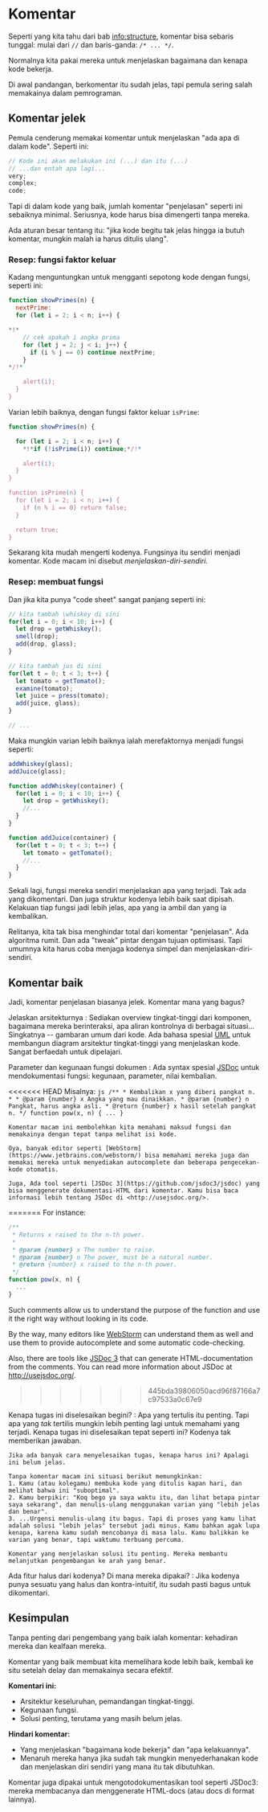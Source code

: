 # Komentar

Seperti yang kita tahu dari bab <info:structure>, komentar bisa sebaris tunggal: mulai dari `//` dan baris-ganda: `/* ... */`.

Normalnya kita pakai mereka untuk menjelaskan bagaimana dan kenapa kode bekerja.

Di awal pandangan, berkomentar itu sudah jelas, tapi pemula sering salah memakainya dalam pemrograman.

## Komentar jelek

Pemula cenderung memakai komentar untuk menjelaskan "ada apa di dalam kode". Seperti ini:

```js
// Kode ini akan melakukan ini (...) dan itu (...)
// ...dan entah apa lagi...
very;
complex;
code;
```

Tapi di dalam kode yang baik, jumlah komentar "penjelasan" seperti ini sebaiknya minimal. Seriusnya, kode harus bisa dimengerti tanpa mereka.

Ada aturan besar tentang itu: "jika kode begitu tak jelas hingga ia butuh komentar, mungkin malah ia harus ditulis ulang".

### Resep: fungsi faktor keluar

Kadang menguntungkan untuk mengganti sepotong kode dengan fungsi, seperti ini:

```js
function showPrimes(n) {
  nextPrime:
  for (let i = 2; i < n; i++) {

*!*
    // cek apakah i angka prima
    for (let j = 2; j < i; j++) {
      if (i % j == 0) continue nextPrime;
    }
*/!*

    alert(i);
  }
}
```

Varian lebih baiknya, dengan fungsi faktor keluar `isPrime`:


```js
function showPrimes(n) {

  for (let i = 2; i < n; i++) {
    *!*if (!isPrime(i)) continue;*/!*

    alert(i);  
  }
}

function isPrime(n) {
  for (let i = 2; i < n; i++) {
    if (n % i == 0) return false;
  }

  return true;
}
```

Sekarang kita mudah mengerti kodenya. Fungsinya itu sendiri menjadi komentar. Kode macam ini disebut *menjelaskan-diri-sendiri*.

### Resep: membuat fungsi

Dan jika kita punya "code sheet" sangat panjang seperti ini:

```js
// kita tambah \whiskey di sini
for(let i = 0; i < 10; i++) {
  let drop = getWhiskey();
  smell(drop);
  add(drop, glass);
}

// kita tambah jus di sini
for(let t = 0; t < 3; t++) {
  let tomato = getTomato();
  examine(tomato);
  let juice = press(tomato);
  add(juice, glass);
}

// ...
```

Maka mungkin varian lebih baiknya ialah merefaktornya menjadi fungsi seperti:

```js
addWhiskey(glass);
addJuice(glass);

function addWhiskey(container) {
  for(let i = 0; i < 10; i++) {
    let drop = getWhiskey();
    //...
  }
}

function addJuice(container) {
  for(let t = 0; t < 3; t++) {
    let tomato = getTomato();
    //...
  }
}
```

Sekali lagi, fungsi mereka sendiri menjelaskan apa yang terjadi. Tak ada yang dikomentari. Dan juga struktur kodenya lebih baik saat dipisah. Kelakuan tiap fungsi jadi lebih jelas, apa yang ia ambil dan yang ia kembalikan.

Relitanya, kita tak bisa menghindar total dari komentar "penjelasan". Ada algoritma rumit. Dan ada "tweak" pintar dengan tujuan optimisasi. Tapi umumnya kita harus coba menjaga kodenya simpel dan menjelaskan-diri-sendiri.

## Komentar baik

Jadi, komentar penjelasan biasanya jelek. Komentar mana yang bagus?

Jelaskan arsitekturnya
: Sediakan overview tingkat-tinggi dari komponen, bagaimana mereka berinteraksi, apa aliran kontrolnya di berbagai situasi... Singkatnya -- gambaran umum dari kode. Ada bahasa spesial [UML](http://wikipedia.org/wiki/Unified_Modeling_Language) untuk membangun diagram arsitektur tingkat-tinggi yang menjelaskan kode. Sangat berfaedah untuk dipelajari.

Parameter dan kegunaan fungsi dokumen
: Ada syntax spesial [JSDoc](http://en.wikipedia.org/wiki/JSDoc) untuk mendokumentasi fungsi: kegunaan, parameter, nilai kembalian.

<<<<<<< HEAD
    Misalnya:
    ```js
    /**
     * Kembalikan x yang diberi pangkat n.
     *
     * @param {number} x Angka yang mau dinaikkan.
     * @param {number} n Pangkat, harus angka asli.
     * @return {number} x hasil setelah pangkat n.
     */
    function pow(x, n) {
      ...
    }
    ```

    Komentar macam ini membolehkan kita memahami maksud fungsi dan memakainya dengan tepat tanpa melihat isi kode.

    Oya, banyak editor seperti [WebStorm](https://www.jetbrains.com/webstorm/) bisa memahami mereka juga dan memakai mereka untuk menyediakan autocomplete dan beberapa pengecekan-kode otomatis.

    Juga, Ada tool seperti [JSDoc 3](https://github.com/jsdoc3/jsdoc) yang bisa menggenerate dokumentasi-HTML dari komentar. Kamu bisa baca informasi lebih tentang JSDoc di <http://usejsdoc.org/>.
=======
For instance:
```js
/**
 * Returns x raised to the n-th power.
 *
 * @param {number} x The number to raise.
 * @param {number} n The power, must be a natural number.
 * @return {number} x raised to the n-th power.
 */
function pow(x, n) {
  ...
}
```

Such comments allow us to understand the purpose of the function and use it the right way without looking in its code.

By the way, many editors like [WebStorm](https://www.jetbrains.com/webstorm/) can understand them as well and use them to provide autocomplete and some automatic code-checking.

Also, there are tools like [JSDoc 3](https://github.com/jsdoc3/jsdoc) that can generate HTML-documentation from the comments. You can read more information about JSDoc at <http://usejsdoc.org/>.
>>>>>>> 445bda39806050acd96f87166a7c97533a0c67e9

Kenapa tugas ini diselesaikan begini?
: Apa yang tertulis itu penting. Tapi apa yang *tak* tertilis mungkin lebih penting lagi untuk memahami yang terjadi. Kenapa tugas ini diselesaikan tepat seperti ini? Kodenya tak memberikan jawaban.

    Jika ada banyak cara menyelesaikan tugas, kenapa harus ini? Apalagi ini belum jelas.

    Tanpa komentar macam ini situasi berikut memungkinkan:
    1. Kamu (atau kolegamu) membuka kode yang ditulis kapan hari, dan melihat bahwa ini "suboptimal".
    2. Kamu berpikir: "Koq bego ya saya waktu itu, dan lihat betapa pintar saya sekarang", dan menulis-ulang menggunakan varian yang "lebih jelas dan benar".
    3. ...Urgensi menulis-ulang itu bagus. Tapi di proses yang kamu lihat adalah solusi "lebih jelas" tersebut jadi minus. Kamu bahkan agak lupa kenapa, karena kamu sudah mencobanya di masa lalu. Kamu balikkan ke varian yang benar, tapi waktumu terbuang percuma.

    Komentar yang menjelaskan solusi itu penting. Mereka membantu melanjutkan pengembangan ke arah yang benar.

Ada fitur halus dari kodenya? Di mana mereka dipakai?
: Jika kodenya punya sesuatu yang halus dan kontra-intuitif, itu sudah pasti bagus untuk dikomentari.

## Kesimpulan

Tanpa penting dari pengembang yang baik ialah komentar: kehadiran mereka dan kealfaan mereka.

Komentar yang baik membuat kita memelihara kode lebih baik, kembali ke situ setelah delay dan memakainya secara efektif.

**Komentari ini:**

- Arsitektur keseluruhan, pemandangan tingkat-tinggi.
- Kegunaan fungsi.
- Solusi penting, terutama yang masih belum jelas.

**Hindari komentar:**

- Yang menjelaskan "bagaimana kode bekerja" dan "apa kelakuannya".
- Menaruh mereka hanya jika sudah tak mungkin menyederhanakan kode dan menjelaskan diri sendiri yang mana itu tak dibutuhkan.

Komentar juga dipakai untuk mengotodokumentasikan tool seperti JSDoc3: mereka membacanya dan menggenerate HTML-docs (atau docs di format lainnya).
